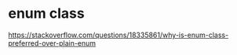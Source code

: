 # enum class

https://stackoverflow.com/questions/18335861/why-is-enum-class-preferred-over-plain-enum
